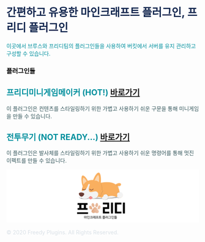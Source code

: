 
# <font color='#142850'>간편하고 유용한 마인크래프트 플러그인, 프리디 플러그인</font>

<font color='#00909e'>이곳에서 브루스와 프리디팀의 플러그인들을 사용하여 버킷에서 서버를 유지 관리하고 구성할 수 있습니다.</font>  
 

### <font color='#000000'>플러그인들</font>


## <font color='#00909e'>프리디미니게임메이커 (HOT!)</font> [바로가기](./FreedyMinigameMaker)
<font color='#38595E'>이 플러그인은 컨텐츠를 스타일링하기 위한 가볍고 사용하기 쉬운 구문을 통해 미니게임을 만들 수 있습니다.</font>  
  
  
## __<font color='#00909e'>전투무기 (NOT READY...)</font>__ [바로가기](./CombatWeapons)
<font color='#38595E'>이 플러그인은 발사체를 스타일링하기 위한 가볍고 사용하기 쉬운 명령어를 통해 멋진 이펙트를 만들 수 있습니다.</font>

 
![image](FreedyPlugins.png)

<ins class="kakao_ad_area" style="display:none;" 
 data-ad-unit    = "DAN-9zbp4BU1x77Bu7kL" 
 data-ad-width   = "728" 
 data-ad-height  = "90"></ins> 
 
<script type="text/javascript" src="//t1.daumcdn.net/kas/static/ba.min.js" async></script>

<font color='#dae1e7'>© 2020 Freedy Plugins. All Rights Reserved.</font>

